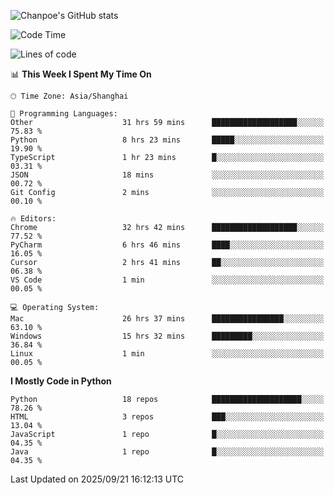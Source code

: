 ![Chanpoe's GitHub stats](https://github-readme-stats.vercel.app/api?username=Chanpoe&show_icons=true&count_private=true&theme=cobalt)

<!--START_SECTION:waka-->
![Code Time](http://img.shields.io/badge/Code%20Time-1%2C070%20hrs%2023%20mins-blue)

![Lines of code](https://img.shields.io/badge/From%20Hello%20World%20I%27ve%20Written-1.9%20million%20lines%20of%20code-blue)

📊 **This Week I Spent My Time On** 

```text
🕑︎ Time Zone: Asia/Shanghai

💬 Programming Languages: 
Other                    31 hrs 59 mins      ███████████████████░░░░░░   75.83 % 
Python                   8 hrs 23 mins       █████░░░░░░░░░░░░░░░░░░░░   19.90 % 
TypeScript               1 hr 23 mins        █░░░░░░░░░░░░░░░░░░░░░░░░   03.31 % 
JSON                     18 mins             ░░░░░░░░░░░░░░░░░░░░░░░░░   00.72 % 
Git Config               2 mins              ░░░░░░░░░░░░░░░░░░░░░░░░░   00.10 % 

🔥 Editors: 
Chrome                   32 hrs 42 mins      ███████████████████░░░░░░   77.52 % 
PyCharm                  6 hrs 46 mins       ████░░░░░░░░░░░░░░░░░░░░░   16.05 % 
Cursor                   2 hrs 41 mins       ██░░░░░░░░░░░░░░░░░░░░░░░   06.38 % 
VS Code                  1 min               ░░░░░░░░░░░░░░░░░░░░░░░░░   00.05 % 

💻 Operating System: 
Mac                      26 hrs 37 mins      ████████████████░░░░░░░░░   63.10 % 
Windows                  15 hrs 32 mins      █████████░░░░░░░░░░░░░░░░   36.84 % 
Linux                    1 min               ░░░░░░░░░░░░░░░░░░░░░░░░░   00.05 % 
```

**I Mostly Code in Python** 

```text
Python                   18 repos            ████████████████████░░░░░   78.26 % 
HTML                     3 repos             ███░░░░░░░░░░░░░░░░░░░░░░   13.04 % 
JavaScript               1 repo              █░░░░░░░░░░░░░░░░░░░░░░░░   04.35 % 
Java                     1 repo              █░░░░░░░░░░░░░░░░░░░░░░░░   04.35 % 
```




 Last Updated on 2025/09/21 16:12:13 UTC
<!--END_SECTION:waka-->
